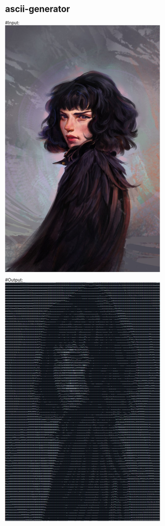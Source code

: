 # ascii-generator

#Input:
![Test image](/test.jpg)


#Output:
![Test image output](/testresult.png)
